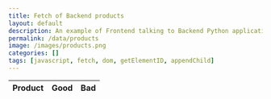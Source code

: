 ```yaml
---
title: Fetch of Backend products
layout: default
description: An example of Frontend talking to Backend Python application serving products.  This example provides the ability to react to the product (Good or Bad).
permalink: /data/products
image: /images/products.png
categories: []
tags: [javascript, fetch, dom, getElementID, appendChild]
---
```



<!-- HTML table fragment for page -->
<table>
  <thead>
  <tr>
    <th>Product</th>
    <th>Good</th>
    <th>Bad</th>
  </tr>
  </thead>
  <tbody id="result">
    <!-- javascript generated data -->
  </tbody>
</table>

<!-- Script is layed out in a sequence (without a function) and will execute when page is loaded -->
<script>

  // prepare HTML defined "result" container for new output
  const resultContainer = document.getElementById("result");

  // keys for product reactions
  const Good = "Good";
  const Bad = "Bad";

  // prepare fetch urls
  const url = "https://white.nighthawkcodescrums.gq/api/products";
  const like_url = url + "/like/";  // Good reaction
  const jeer_url = url + "/jeer/";  // Bad reaction

  // prepare fetch GET options
  const options = {
    method: 'GET', // *GET, POST, PUT, DELETE, etc.
    mode: 'cors', // no-cors, *cors, same-origin
    cache: 'default', // *default, no-cache, reload, force-cache, only-if-cached
    credentials: 'omit', // include, *same-origin, omit
    headers: {
      'Content-Type': 'application/json'
      // 'Content-Type': 'application/x-www-form-urlencoded',
    },
  };
  // prepare fetch PUT options, clones with JS Spread Operator (...)
  const put_options = {...options, method: 'PUT'}; // clones and replaces method

  // fetch the API
  fetch(url, options)
    // response is a RESTful "promise" on any successful fetch
    .then(response => {
      // check for response errors
      if (response.status !== 200) {
          error('GET API response failure: ' + response.status);
          return;
      }
      // valid response will have JSON data
      response.json().then(data => {
          console.log(data);
          for (const row of data) {
            // make "tr element" for each "row of data"
            const tr = document.createElement("tr");
            
            // td for product cell
            const product = document.createElement("td");
              product.innerHTML = row.id + ". " + row.product;  // add fetched data to innerHTML

            // td for Good cell with onclick actions
            const Good = document.createElement("td");
              const Good_but = document.createElement('button');
              Good_but.id = Good+row.id   // establishes a Good JS id for cell
              Good_but.innerHTML = row.Good;  // add fetched "Good count" to innerHTML
              Good_but.onclick = function () {
                // onclick function call with "like parameters"
                reaction(Good, like_url+row.id, Good_but.id);  
              };
              Good.appendChild(Good_but);  // add "Good button" to Good cell

            // td for Bad cell with onclick actions
            const Bad = document.createElement("td");
              const Bad_but = document.createElement('button');
              Bad_but.id = Bad+row.id  // establishes a Bad JS id for cell
              Bad_but.innerHTML = row.Bad;  // add fetched "Bad count" to innerHTML
              Bad_but.onclick = function () {
                // onclick function call with "jeer parameters"
                reaction(Bad, jeer_url+row.id, Bad_but.id);  
              };
              Bad.appendChild(Bad_but);  // add "Bad button" to Bad cell
             
            // this builds ALL td's (cells) into tr (row) element
            tr.appendChild(product);
            tr.appendChild(Good);
            tr.appendChild(Bad);

            // this adds all the tr (row) work above to the HTML "result" container
            resultContainer.appendChild(tr);
          }
      })
  })
  // catch fetch errors (ie Nginx ACCESS to server blocked)
  .catch(err => {
    error(err + " " + url);
  });

  // Reaction function to likes or jeers user actions
  function reaction(type, put_url, elemID) {

    // fetch the API
    fetch(put_url, put_options)
    // response is a RESTful "promise" on any successful fetch
    .then(response => {
      // check for response errors
      if (response.status !== 200) {
          error("PUT API response failure: " + response.status)
          return;  // api failure
      }
      // valid response will have JSON data
      response.json().then(data => {
          console.log(data);
          // Likes or Jeers updated/incremented
          if (type === Good) // like data element
            document.getElementById(elemID).innerHTML = data.Good;  // fetched Good data assigned to Good Document Object Model (DOM)
          else if (type === Bad) // jeer data element
            document.getElementById(elemID).innerHTML = data.Bad;  // fetched Bad data assigned to Bad Document Object Model (DOM)
          else
            error("unknown type: " + type);  // should never occur
      })
    })
    // catch fetch errors (ie Nginx ACCESS to server blocked)
    .catch(err => {
      error(err + " " + put_url);
    });
    
  }

  // Something went wrong with actions or responses
  function error(err) {
    // log as Error in console
    console.error(err);
    // append error to resultContainer
    const tr = document.createElement("tr");
    const td = document.createElement("td");
    td.innerHTML = err;
    tr.appendChild(td);
    resultContainer.appendChild(tr);
  }

</script>
